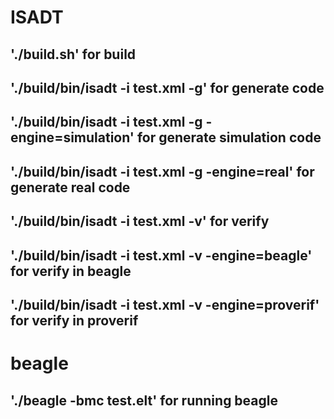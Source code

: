 # ISADT
## './build.sh' for build
## './build/bin/isadt -i test.xml -g' for generate code
## './build/bin/isadt -i test.xml -g -engine=simulation' for generate simulation code
## './build/bin/isadt -i test.xml -g -engine=real' for generate real code
## './build/bin/isadt -i test.xml -v' for verify
## './build/bin/isadt -i test.xml -v -engine=beagle' for verify in beagle
## './build/bin/isadt -i test.xml -v -engine=proverif' for verify in proverif 
# beagle
## './beagle -bmc test.elt' for running beagle

